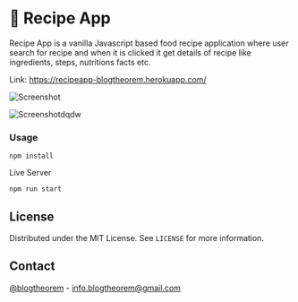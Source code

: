 # 🥗 Recipe App 

Recipe App is a vanilla Javascript based food recipe application where user search for recipe and when it is clicked it get details of recipe like ingredients, steps, nutritions facts etc.

Link: https://recipeapp-blogtheorem.herokuapp.com/

![Screenshot](https://user-images.githubusercontent.com/6918020/92938978-d544fb80-f46a-11ea-8313-144a958818b4.png)

![Screenshotdqdw](https://user-images.githubusercontent.com/6918020/92939910-0540ce80-f46c-11ea-9b43-830388df71ed.png)

### Usage

```
npm install
```

Live Server

```
npm run start
```

<!-- LICENSE -->
## License

Distributed under the MIT License. See `LICENSE` for more information.

<!-- CONTACT -->
## Contact

[@blogtheorem](https://www.instagram.com/blogtheorem) - info.blogtheorem@gmail.com
